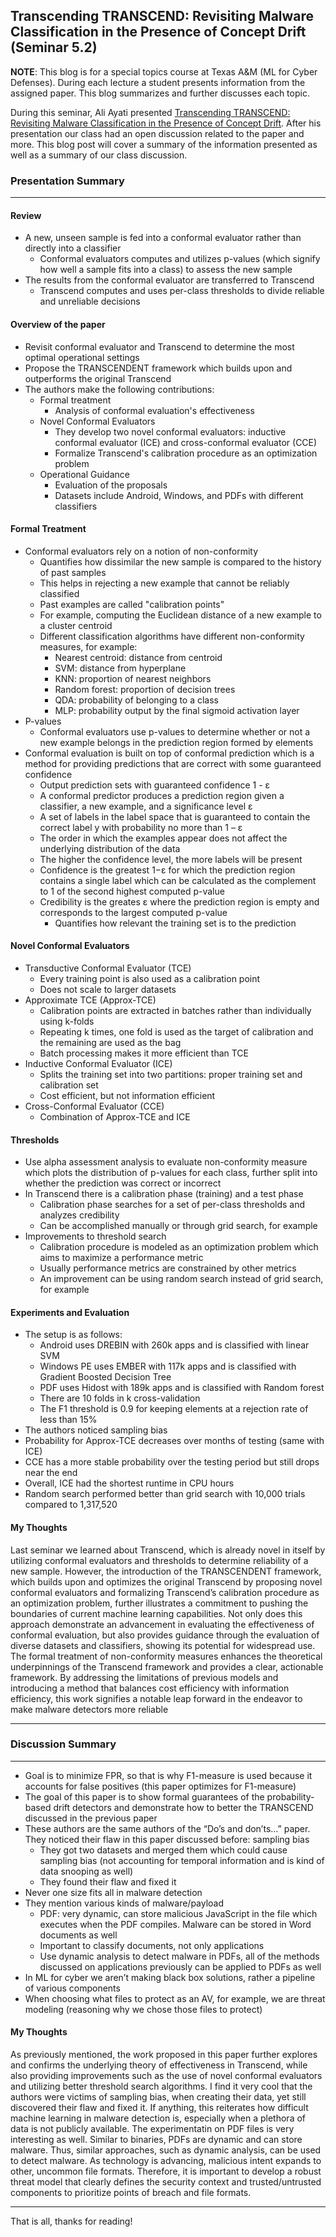 ## Transcending TRANSCEND: Revisiting Malware Classification in the Presence of Concept Drift (Seminar 5.2)

**NOTE**: This blog is for a special topics course at Texas A&M (ML for Cyber Defenses). During each lecture a student presents information from the assigned paper. This blog summarizes and further discusses each topic.

During this seminar, Ali Ayati presented [Transcending TRANSCEND: Revisiting Malware Classification in the Presence of Concept Drift](https://ieeexplore.ieee.org/document/9833659). After his presentation our class had an open discussion related to the paper and more. This blog post will cover a summary of the information presented as well as a summary of our class discussion.

### Presentation Summary

---
#### Review
- A new, unseen sample is fed into a conformal evaluator rather than directly into a classifier
  - Conformal evaluators computes and utilizes p-values (which signify how well a sample fits into a class) to assess the new sample
- The results from the conformal evaluator are transferred to Transcend
  - Transcend computes and uses per-class thresholds to divide reliable and unreliable decisions

#### Overview of the paper
- Revisit conformal evaluator and Transcend to determine the most optimal operational settings
- Propose the TRANSCENDENT framework which builds upon and outperforms the original Transcend
- The authors make the following contributions:
  - Formal treatment
    - Analysis of conformal evaluation's effectiveness
  - Novel Conformal Evaluators
    - They develop two novel conformal evaluators: inductive conformal evaluator (ICE) and cross-conformal evaluator (CCE)
    - Formalize Transcend's calibration procedure as an optimization problem
  - Operational Guidance
    - Evaluation of the proposals
    - Datasets include Android, Windows, and PDFs with different classifiers

#### Formal Treatment
- Conformal evaluators rely on a notion of non-conformity
  - Quantifies how dissimilar the new sample is compared to the history of past samples
  - This helps in rejecting a new example that cannot be reliably classified
  - Past examples are called "calibration points"
  - For example, computing the Euclidean distance of a new example to a cluster centroid
  - Different classification algorithms have different non-conformity measures, for example:
    - Nearest centroid: distance from centroid
    - SVM: distance from hyperplane
    - KNN: proportion of nearest neighbors
    - Random forest: proportion of decision trees
    - QDA: probability of belonging to a class
    - MLP: probability output by the final sigmoid activation layer
- P-values
  - Conformal evaluators use p-values to determine whether or not a new example belongs in the prediction region formed by elements
- Conformal evaluation is built on top of conformal prediction which is a method for providing predictions that are correct with some guaranteed confidence
  - Output prediction sets with guaranteed confidence 1 - ε
  - A conformal predictor produces a prediction region given a classifier, a new example, and a significance level ε
  - A set of labels in the label space that is guaranteed to contain the correct label y with probability no more than 1 – ε
  - The order in which the examples appear does not affect the underlying distribution of the data
  - The higher the confidence level, the more labels will be present
  - Confidence is the greatest 1−ε for which the prediction region contains a single label which can be calculated as the complement to 1 of the second highest computed p-value
  - Credibility is the greates ε where the prediction region is empty and corresponds to the largest computed p-value
    - Quantifies how relevant the training set is to the prediction

#### Novel Conformal Evaluators
- Transductive Conformal Evaluator (TCE)
  - Every training point is also used as a calibration point
  - Does not scale to larger datasets
- Approximate TCE (Approx-TCE)
  - Calibration points are extracted in batches rather than individually using k-folds
  - Repeating k times, one fold is used as the target of calibration and the remaining are used as the bag
  - Batch processing makes it more efficient than TCE
- Inductive Conformal Evaluator (ICE)
  - Splits the training set into two partitions: proper training set and calibration set
  - Cost efficient, but not information efficient
- Cross-Conformal Evaluator (CCE)
  - Combination of Approx-TCE and ICE

#### Thresholds
- Use alpha assessment analysis to evaluate non-conformity measure which plots the distribution of p-values for each class, further split into whether the prediction was correct or incorrect
- In Transcend there is a calibration phase (training) and a test phase
  - Calibration phase searches for a set of per-class thresholds and analyzes credibility
  - Can be accomplished manually or through grid search, for example
- Improvements to threshold search
  - Calibration procedure is modeled as an optimization problem which aims to maximize a performance metric
  - Usually performance metrics are constrained by other metrics
  - An improvement can be using random search instead of grid search, for example

#### Experiments and Evaluation
- The setup is as follows:
  - Android uses DREBIN with 260k apps and is classified with linear SVM
  - Windows PE uses EMBER with 117k apps and is classified with Gradient Boosted Decision Tree
  - PDF uses Hidost with 189k apps and is classified with Random forest
  - There are 10 folds in k cross-validation
  - The F1 threshold is 0.9 for keeping elements at a rejection rate of less than 15%
- The authors noticed sampling bias 
- Probability for Approx-TCE decreases over months of testing (same with ICE)
- CCE has a more stable probability over the testing period but still drops near the end
- Overall, ICE had the shortest runtime in CPU hours
- Random search performed better than grid search with 10,000 trials compared to 1,317,520

#### My Thoughts
Last seminar we learned about Transcend, which is already novel in itself by utilizing conformal evaluators and thresholds to determine reliability of a new sample. However, the introduction of the TRANSCENDENT framework, which builds upon and optimizes the original Transcend by proposing novel conformal evaluators and formalizing Transcend’s calibration procedure as an optimization problem, further illustrates a commitment to pushing the boundaries of current machine learning capabilities. Not only does this approach demonstrate an advancement in evaluating the effectiveness of conformal evaluation, but also provides guidance through the evaluation of diverse datasets and classifiers, showing its potential for widespread use. The formal treatment of non-conformity measures enhances the theoretical underpinnings of the Transcend framework and provides a clear, actionable framework. By addressing the limitations of previous models and introducing a method that balances cost efficiency with information efficiency, this work signifies a notable leap forward in the endeavor to make malware detectors more reliable

---
### Discussion Summary

---
- Goal is to minimize FPR, so that is why F1-measure is used because it accounts for false positives (this paper optimizes for F1-measure)
- The goal of this paper is to show formal guarantees of the probability-based drift detectors and demonstrate how to better the TRANSCEND discussed in the previous paper
- These authors are the same authors of the “Do’s and don’ts…” paper. They noticed their flaw in this paper discussed before: sampling bias
  - They got two datasets and merged them which could cause sampling bias (not accounting for temporal information and is kind of data snooping as well)
  - They found their flaw and fixed it
- Never one size fits all in malware detection
- They mention various kinds of malware/payload
  - PDF: very dynamic, can store malicious JavaScript in the file which executes when the PDF compiles. Malware can be stored in Word documents as well
  - Important to classify documents, not only applications
  - Use dynamic analysis to detect malware in PDFs, all of the methods discussed on applications previously can be applied to PDFs as well
- In ML for cyber we aren’t making black box solutions, rather a pipeline of various components
- When choosing what files to protect as an AV, for example, we are threat modeling (reasoning why we chose those files to protect)

#### My Thoughts
As previously mentioned, the work proposed in this paper further explores and confirms the underlying theory of effectiveness in Transcend, while also providing improvements such as the use of novel conformal evaluators and utilizing better threshold search algorithms. I find it very cool that the authors were victims of sampling bias, when creating their data, yet still discovered their flaw and fixed it. If anything, this reiterates how difficult machine learning in malware detection is, especially when a plethora of data is not publicly available. The experimentatin on PDF files is very interesting as well. Similar to binaries, PDFs are dynamic and can store malware. Thus, similar approaches, such as dynamic analysis, can be used to detect malware. As technology is advancing, malicious intent expands to other, uncommon file formats. Therefore, it is important to develop a robust threat model that clearly defines the security context and trusted/untrusted components to prioritize points of breach and file formats.

---
That is all, thanks for reading!

